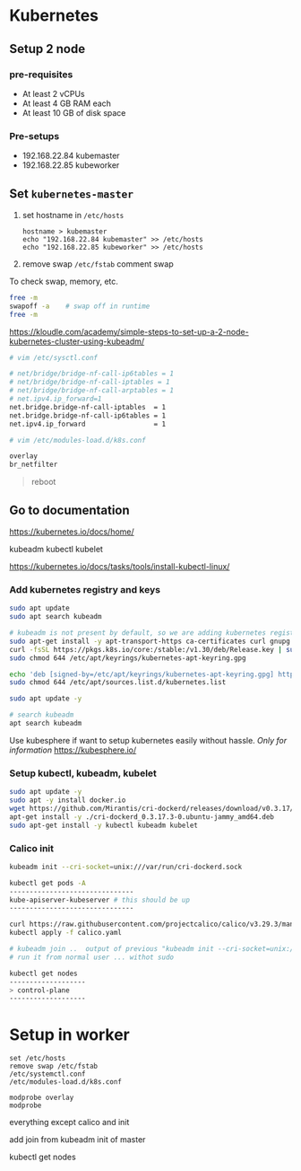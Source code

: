 # Kubernetes

## Setup 2 node

### pre-requisites

- At least 2 vCPUs
- At least 4 GB RAM each
- At least 10 GB of disk space

### Pre-setups

- 192.168.22.84 kubemaster
- 192.168.22.85 kubeworker

## Set `kubernetes-master`

1. set hostname in `/etc/hosts`
   ```
   hostname > kubemaster
   echo "192.168.22.84 kubemaster" >> /etc/hosts
   echo "192.168.22.85 kubeworker" >> /etc/hosts
   ```
2. remove swap
   `/etc/fstab`
   comment swap

To check swap, memory, etc.

```bash
free -m
swapoff -a    # swap off in runtime
free -m
```

https://kloudle.com/academy/simple-steps-to-set-up-a-2-node-kubernetes-cluster-using-kubeadm/

```bash
# vim /etc/sysctl.conf

# net/bridge/bridge-nf-call-ip6tables = 1
# net/bridge/bridge-nf-call-iptables = 1
# net/bridge/bridge-nf-call-arptables = 1
# net.ipv4.ip_forward=1
net.bridge.bridge-nf-call-iptables  = 1
net.bridge.bridge-nf-call-ip6tables = 1
net.ipv4.ip_forward                 = 1
```

```bash
# vim /etc/modules-load.d/k8s.conf

overlay
br_netfilter
```

> reboot

## Go to documentation

https://kubernetes.io/docs/home/

kubeadm kubectl kubelet

https://kubernetes.io/docs/tasks/tools/install-kubectl-linux/

### Add kubernetes registry and keys

```bash
sudo apt update
sudo apt search kubeadm

# kubeadm is not present by default, so we are adding kubernetes registry and keys
sudo apt-get install -y apt-transport-https ca-certificates curl gnupg
curl -fsSL https://pkgs.k8s.io/core:/stable:/v1.30/deb/Release.key | sudo gpg --dearmor -o /etc/apt/keyrings/kubernetes-apt-keyring.gpg
sudo chmod 644 /etc/apt/keyrings/kubernetes-apt-keyring.gpg

echo 'deb [signed-by=/etc/apt/keyrings/kubernetes-apt-keyring.gpg] https://pkgs.k8s.io/core:/stable:/v1.30/deb/ /' | sudo tee /etc/apt/sources.list.d/kubernetes.list
sudo chmod 644 /etc/apt/sources.list.d/kubernetes.list

sudo apt update -y

# search kubeadm
apt search kubeadm
```

Use kubesphere if want to setup kubernetes easily without hassle.
_Only for information_
https://kubesphere.io/

### Setup kubectl, kubeadm, kubelet

```bash
sudo apt update -y
sudo apt -y install docker.io
wget https://github.com/Mirantis/cri-dockerd/releases/download/v0.3.17/cri-dockerd_0.3.17.3-0.ubuntu-jammy_amd64.deb
apt-get install -y ./cri-dockerd_0.3.17.3-0.ubuntu-jammy_amd64.deb
sudo apt-get install -y kubectl kubeadm kubelet
```

### Calico init

```bash
kubeadm init --cri-socket=unix:///var/run/cri-dockerd.sock

kubectl get pods -A
-------------------------------
kube-apiserver-kubeserver # this should be up
-------------------------------

curl https://raw.githubusercontent.com/projectcalico/calico/v3.29.3/manifests/calico.yaml -O
kubectl apply -f calico.yaml

# kubeadm join ..  output of previous "kubeadm init --cri-socket=unix:///var/run/cri-dockerd.sock"
# run it from normal user ... withot sudo

kubectl get nodes
-------------------
> control-plane
-------------------
```

# Setup in worker

```
set /etc/hosts
remove swap /etc/fstab
/etc/systemctl.conf
/etc/modules-load.d/k8s.conf

modprobe overlay
modprobe
```

everything except calico and init

add join from kubeadm init of master

kubectl get nodes
